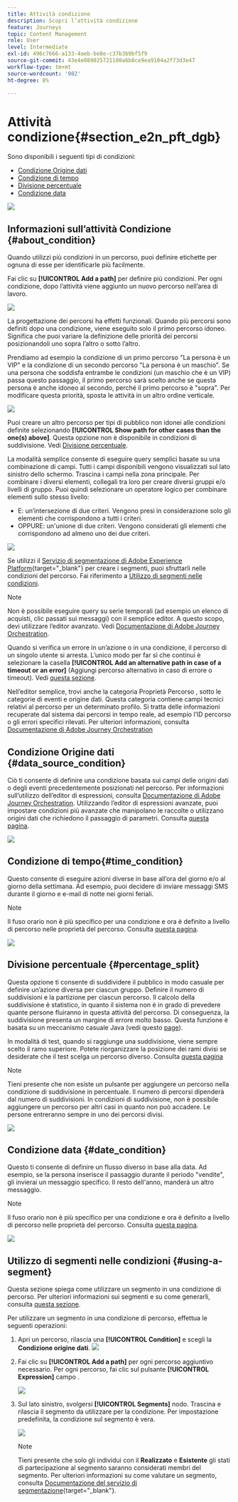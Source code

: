 ```yaml
---
title: Attività condizione
description: Scopri l’attività condizione
feature: Journeys
topic: Content Management
role: User
level: Intermediate
exl-id: 496c7666-a133-4aeb-be8e-c37b3b9bf5f9
source-git-commit: 43e4e089025721180a6b8ce9ea9104a2f73d3e47
workflow-type: tm+mt
source-wordcount: '982'
ht-degree: 8%

---
```


# Attività condizione{#section_e2n_pft_dgb}

Sono disponibili i seguenti tipi di condizioni:

* [Condizione Origine dati](#data_source_condition)
* [Condizione di tempo](#time_condition)
* [Divisione percentuale](#percentage_split)
* [Condizione data](#date_condition)
<!--
* [Profile cap](#profile_cap)
-->

![](../assets/journey49.png)

## Informazioni sull’attività Condizione {#about_condition}

Quando utilizzi più condizioni in un percorso, puoi definire etichette per ognuna di esse per identificarle più facilmente.

Fai clic su **[!UICONTROL Add a path]** per definire più condizioni. Per ogni condizione, dopo l’attività viene aggiunto un nuovo percorso nell’area di lavoro.

![](../assets/journey47.png)

La progettazione dei percorsi ha effetti funzionali. Quando più percorsi sono definiti dopo una condizione, viene eseguito solo il primo percorso idoneo. Significa che puoi variare la definizione delle priorità dei percorsi posizionandoli uno sopra l’altro o sotto l’altro.

Prendiamo ad esempio la condizione di un primo percorso &quot;La persona è un VIP&quot; e la condizione di un secondo percorso &quot;La persona è un maschio&quot;. Se una persona che soddisfa entrambe le condizioni (un maschio che è un VIP) passa questo passaggio, il primo percorso sarà scelto anche se questa persona è anche idoneo al secondo, perché il primo percorso è &quot;sopra&quot;. Per modificare questa priorità, sposta le attività in un altro ordine verticale.

![](../assets/journey48.png)

Puoi creare un altro percorso per tipi di pubblico non idonei alle condizioni definite selezionando **[!UICONTROL Show path for other cases than the one(s) above]**. Questa opzione non è disponibile in condizioni di suddivisione. Vedi [Divisione percentuale](#percentage_split).

La modalità semplice consente di eseguire query semplici basate su una combinazione di campi. Tutti i campi disponibili vengono visualizzati sul lato sinistro dello schermo. Trascina i campi nella zona principale. Per combinare i diversi elementi, collegali tra loro per creare diversi gruppi e/o livelli di gruppo. Puoi quindi selezionare un operatore logico per combinare elementi sullo stesso livello:

* E: un’intersezione di due criteri. Vengono presi in considerazione solo gli elementi che corrispondono a tutti i criteri.
* OPPURE: un&#39;unione di due criteri. Vengono considerati gli elementi che corrispondono ad almeno uno dei due criteri.

![](../assets/journey64.png)

Se utilizzi il [Servizio di segmentazione di Adobe Experience Platform](https://experienceleague.adobe.com/docs/experience-platform/segmentation/home.html){target=&quot;_blank&quot;} per creare i segmenti, puoi sfruttarli nelle condizioni del percorso. Fai riferimento a [Utilizzo di segmenti nelle condizioni](../building-journeys/condition-activity.md#using-a-segment).


>[!NOTE]
>
>Non è possibile eseguire query su serie temporali (ad esempio un elenco di acquisti, clic passati sui messaggi) con il semplice editor. A questo scopo, devi utilizzare l’editor avanzato. Vedi [Documentazione di Adobe Journey Orchestration](expression/expressionadvanced.md).

Quando si verifica un errore in un’azione o in una condizione, il percorso di un singolo utente si arresta. L’unico modo per far sì che continui è selezionare la casella **[!UICONTROL Add an alternative path in case of a timeout or an error]** (Aggiungi percorso alternativo in caso di errore o timeout). Vedi [questa sezione](../building-journeys/using-the-journey-designer.md#paths).

Nell’editor semplice, trovi anche la categoria Proprietà Percorso , sotto le categorie di eventi e origine dati. Questa categoria contiene campi tecnici relativi al percorso per un determinato profilo. Si tratta delle informazioni recuperate dal sistema dai percorsi in tempo reale, ad esempio l’ID percorso o gli errori specifici rilevati. Per ulteriori informazioni, consulta [Documentazione di Adobe Journey Orchestration](expression/journey-properties.md)

## Condizione Origine dati {#data_source_condition}

Ciò ti consente di definire una condizione basata sui campi delle origini dati o degli eventi precedentemente posizionati nel percorso. Per informazioni sull’utilizzo dell’editor di espressioni, consulta [Documentazione di Adobe Journey Orchestration](expression/expressionadvanced.md). Utilizzando l’editor di espressioni avanzate, puoi impostare condizioni più avanzate che manipolano le raccolte o utilizzano origini dati che richiedono il passaggio di parametri. Consulta [questa pagina](../datasource/external-data-sources.md).

![](../assets/journey50.png)

## Condizione di tempo{#time_condition}

Questo consente di eseguire azioni diverse in base all’ora del giorno e/o al giorno della settimana. Ad esempio, puoi decidere di inviare messaggi SMS durante il giorno e e-mail di notte nei giorni feriali.

>[!NOTE]
>
>Il fuso orario non è più specifico per una condizione e ora è definito a livello di percorso nelle proprietà del percorso. Consulta [questa pagina](../building-journeys/timezone-management.md).

![](../assets/journey51.png)

## Divisione percentuale {#percentage_split}

Questa opzione ti consente di suddividere il pubblico in modo casuale per definire un’azione diversa per ciascun gruppo. Definire il numero di suddivisioni e la partizione per ciascun percorso. Il calcolo della suddivisione è statistico, in quanto il sistema non è in grado di prevedere quante persone fluiranno in questa attività del percorso. Di conseguenza, la suddivisione presenta un margine di errore molto basso. Questa funzione è basata su un meccanismo casuale Java (vedi questo [page](https://docs.oracle.com/javase/7/docs/api/java/util/Random.html)).

In modalità di test, quando si raggiunge una suddivisione, viene sempre scelto il ramo superiore. Potete riorganizzare la posizione dei rami divisi se desiderate che il test scelga un percorso diverso. Consulta [questa pagina](../building-journeys/testing-the-journey.md)

>[!NOTE]
>
>Tieni presente che non esiste un pulsante per aggiungere un percorso nella condizione di suddivisione in percentuale. Il numero di percorsi dipenderà dal numero di suddivisioni. In condizioni di suddivisione, non è possibile aggiungere un percorso per altri casi in quanto non può accadere. Le persone entreranno sempre in uno dei percorsi divisi.

![](../assets/journey52.png)

## Condizione data {#date_condition}

Questo ti consente di definire un flusso diverso in base alla data. Ad esempio, se la persona inserisce il passaggio durante il periodo &quot;vendite&quot;, gli invierai un messaggio specifico. Il resto dell&#39;anno, manderà un altro messaggio.

>[!NOTE]
>
>Il fuso orario non è più specifico per una condizione e ora è definito a livello di percorso nelle proprietà del percorso. Consulta [questa pagina](../building-journeys/timezone-management.md).

![](../assets/journey53.png)

<!--
## Profile cap {#profile_cap}

Use this condition type to set a maximum number of profiles for a journey path. When this limit is reached, the entering profiles take an alternate path.

You can use this condition type to ramp up the volume of your deliveries. See this [use case](ramp-up-deliveries-uc.md).

The default cap is 1000. You can set an integer value from 1 to 20,000.

The counter applies only to the selected journey version. The counter is reset to zero after 180 days. After a reset, the entering profiles take the nominal path again until the counter limit is reached.

The nominal path always has priority over the alternate path, even if you move the alternate path above the nominal path on the journey canvas.

![](../assets/profile-cap-condition.png)
-->

## Utilizzo di segmenti nelle condizioni {#using-a-segment}

Questa sezione spiega come utilizzare un segmento in una condizione di percorso. Per ulteriori informazioni sui segmenti e su come generarli, consulta [questa sezione](../segment/about-segments.md).

Per utilizzare un segmento in una condizione di percorso, effettua le seguenti operazioni:

1. Apri un percorso, rilascia una **[!UICONTROL Condition]** e scegli la **Condizione origine dati**.
   ![](../assets/journey47.png)

1. Fai clic su **[!UICONTROL Add a path]** per ogni percorso aggiuntivo necessario. Per ogni percorso, fai clic sul pulsante **[!UICONTROL Expression]** campo .

   ![](../assets/segment3.png)

1. Sul lato sinistro, svolgersi **[!UICONTROL Segments]** nodo. Trascina e rilascia il segmento da utilizzare per la condizione. Per impostazione predefinita, la condizione sul segmento è vera.

   ![](../assets/segment4.png)

   >[!NOTE]
   >
   >Tieni presente che solo gli individui con il **Realizzato** e **Esistente** gli stati di partecipazione al segmento saranno considerati membri del segmento. Per ulteriori informazioni su come valutare un segmento, consulta [Documentazione del servizio di segmentazione](https://experienceleague.adobe.com/docs/experience-platform/segmentation/tutorials/evaluate-a-segment.html#interpret-segment-results){target=&quot;_blank&quot;}.
